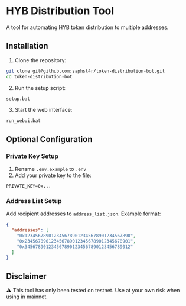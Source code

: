 # HYB Distribution Tool

A tool for automating HYB token distribution to multiple addresses.

## Installation

1. Clone the repository:

```bash
git clone git@github.com:saphst4r/token-distribution-bot.git
cd token-distribution-bot
```

2. Run the setup script:

```bash
setup.bat
```

3. Start the web interface:

```bash
run_webui.bat
```

## Optional Configuration

### Private Key Setup

1. Rename `.env.example` to `.env`
2. Add your private key to the file:

```
PRIVATE_KEY=0x...
```

### Address List Setup

Add recipient addresses to `address_list.json`. Example format:

```json
{
  "addresses": [
    "0x1234567890123456789012345678901234567890",
    "0x2345678901234567890123456789012345678901",
    "0x3456789012345678901234567890123456789012"
  ]
}
```

## Disclaimer

⚠️ This tool has only been tested on testnet. Use at your own risk when using in mainnet.
